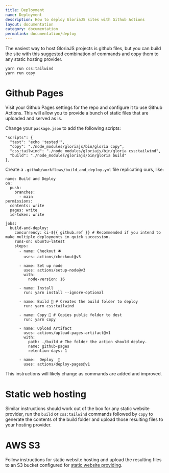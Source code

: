 ```yaml
---
title: Deployment
name: Deployment
description: How to deploy GloriaJS sites with Github Actions
layout: documentation
category: documentation
permalink: documentation/deploy
---
```


The easiest way to host GloriaJS projects is github files, but you can build the
site with this suggested combination of commands and copy them to any static
hosting provider.

```
yarn run css:tailwind
yarn run copy
```

# Github Pages

Visit your Github Pages settings for the repo and configure it to use Github Actions.
This will allow you to provide a bunch of static files that are uploaded and served as is.

Change your `package.json` to add the following scripts:

```
"scripts": {
  "test": "echo 'tested'",
  "copy": "./node_modules/gloriajs/bin/gloria copy",
  "css:tailwind": "./node_modules/gloriajs/bin/gloria css:tailwind",
  "build": "./node_modules/gloriajs/bin/gloria build"
},
```

Create a `.github/workflows/build_and_deploy.yml` file replicating ours, like:

```
name: Build and Deploy
on:
  push:
    branches:
      - main
permissions:
  contents: write
  pages: write
  id-token: write

jobs:
  build-and-deploy:
    concurrency: ci-${{ github.ref }} # Recommended if you intend to make multiple deployments in quick succession.
    runs-on: ubuntu-latest
    steps:
      - name: Checkout 🛎️
        uses: actions/checkout@v3

      - name: Set up node
        uses: actions/setup-node@v3
        with:
          node-version: 16

      - name: Install
        run: yarn install --ignore-optional

      - name: Build 🔧 # Creates the build folder to deploy
        run: yarn css:tailwind

      - name: Copy 🔧 # Copies public folder to dest
        run: yarn copy

      - name: Upload Artifact
        uses: actions/upload-pages-artifact@v1
        with:
          path: ./build # The folder the action should deploy.
          name: github-pages
          retention-days: 1

      - name:  Deploy  🚀
        uses: actions/deploy-pages@v1
```

This instructions will likely change as commands are added and improved.

# Static web hosting

Similar instructions should work out of the box for any static website provider,
run the `build` or `css:tailwind` commands followed by `copy` to generate the
contents of the build folder and upload those resulting files to your hosting
provider.

# AWS S3

Follow instructions for static website hosting and upload the resulting files to
an S3 bucket configured for
<a href="https://docs.aws.amazon.com/AmazonS3/latest/userguide/HostingWebsiteOnS3Setup.html" rel="noopener" target="_blank">
static website providing</a>.
